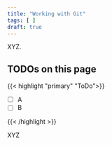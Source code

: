```yaml
---
title: "Working with Git"
tags: [ ]
draft: true
---
```


XYZ.

<!--more-->

## TODOs on this page

{{< highlight "primary" "ToDo">}}

- [ ] A
- [ ] B

{{< /highlight >}}

XYZ